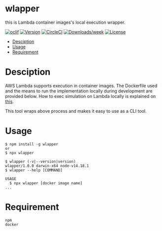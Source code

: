 wlapper
======

this is Lambda container images's local execution wrapper.

[![oclif](https://img.shields.io/badge/cli-oclif-brightgreen.svg)](https://oclif.io)
[![Version](https://img.shields.io/npm/v/wlapper.svg)](https://npmjs.org/package/wlapper)
[![CircleCI](https://circleci.com/gh/theMistletoe/sample/tree/master.svg?style=shield)](https://circleci.com/gh/theMistletoe/wlapper/tree/master)
[![Downloads/week](https://img.shields.io/npm/dw/wlapper.svg)](https://npmjs.org/package/wlapper)
[![License](https://img.shields.io/npm/l/wlapper.svg)](https://github.com/theMistletoe/wlapper/blob/master/package.json)

<!-- toc -->
* [Desciption](#desciption)
* [Usage](#usage)
* [Requirement](#requirement)
# Desciption

AWS Lambda supports execution in container images.
The Dockerfile used and the means to run the implementation locally during development are provided below.
How to exec simulation on Lambda locally is explained on [this](https://docs.aws.amazon.com/lambda/latest/dg/images-test.html).

This tool wraps above process and makes it easy to use as a CLI tool.




<!-- tocstop -->
# Usage
<!-- usage -->
```sh-session
$ npm install -g wlapper
or
$ npx wlapper

$ wlapper (-v|--version|version)
wlapper/1.0.0 darwin-x64 node-v14.18.1
$ wlapper --help [COMMAND]

USAGE
  $ npx wlapper [docker image name]
...
```

# Requirement

```
npm
docker
```
